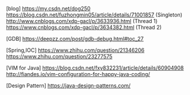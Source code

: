 [blog]
https://my.csdn.net/dog250
https://blog.csdn.net/fuzhongmin05/article/details/71001857 (Singleton)
http://www.cnblogs.com/xdp-gacl/p/3633936.html (Thread 1)
https://www.cnblogs.com/xdp-gacl/p/3634382.html (Thread 2)

[GDB]
https://deepzz.com/post/gdb-debug.html#toc_27

[Spring,IOC]
https://www.zhihu.com/question/21346206
https://www.zhihu.com/question/23277575

[VIM for Java]
https://blog.csdn.net/fxy832231/article/details/60904908
http://fiandes.io/vim-configuration-for-happy-java-coding/

[Design Pattern]
https://java-design-patterns.com/
